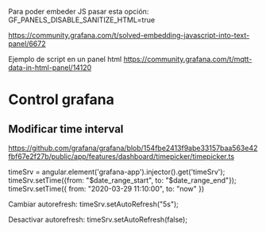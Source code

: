 Para poder embeder JS pasar esta opción:
GF_PANELS_DISABLE_SANITIZE_HTML=true

https://community.grafana.com/t/solved-embedding-javascript-into-text-panel/6672

Ejemplo de script en un panel html
https://community.grafana.com/t/mqtt-data-in-html-panel/14120


# Control grafana

## Modificar time interval
https://github.com/grafana/grafana/blob/154fbe2413f9abe33157baa563e42fbf67e2f27b/public/app/features/dashboard/timepicker/timepicker.ts

timeSrv = angular.element('grafana-app').injector().get('timeSrv');
timeSrv.setTime({from: "$date_range_start", to: "$date_range_end"});
timeSrv.setTime({ from: "2020-03-29 11:10:00", to: "now" })


Cambiar autorefresh:
timeSrv.setAutoRefresh("5s");

Desactivar autorefresh:
timeSrv.setAutoRefresh(false);
